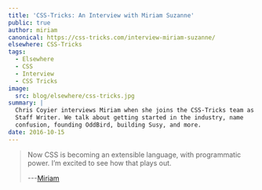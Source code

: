 ```yaml
---
title: 'CSS-Tricks: An Interview with Miriam Suzanne'
public: true
author: miriam
canonical: https://css-tricks.com/interview-miriam-suzanne/
elsewhere: CSS-Tricks
tags:
  - Elsewhere
  - CSS
  - Interview
  - CSS Tricks
image:
  src: blog/elsewhere/css-tricks.jpg
summary: |
  Chris Coyier interviews Miriam when she joins the CSS-Tricks team as a
  Staff Writer. We talk about getting started in the industry, name
  confusion, founding OddBird, building Susy, and more.
date: 2016-10-15
---
```


> Now CSS is becoming an extensible language, with programmatic power.
> I’m excited to see how that plays out.
>
> ---[Miriam]

  [Miriam]: https://css-tricks.com/interview-miriam-suzanne/

